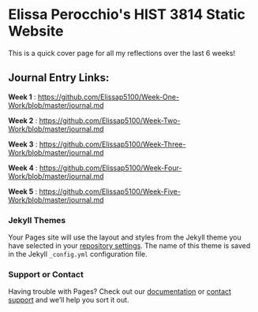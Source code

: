 # Elissa Perocchio's HIST 3814 Static Website

This is a quick cover page for all my reflections over the last 6 weeks!

## Journal Entry Links:

**Week 1** : https://github.com/Elissap5100/Week-One-Work/blob/master/journal.md

**Week 2** : https://github.com/Elissap5100/Week-Two-Work/blob/master/journal.md

**Week 3** : https://github.com/Elissap5100/Week-Three-Work/blob/master/journal.md

**Week 4** : https://github.com/Elissap5100/Week-Four-Work/blob/master/journal.md

**Week 5** : https://github.com/Elissap5100/Week-Five-Work/blob/master/journal.md



### Jekyll Themes

Your Pages site will use the layout and styles from the Jekyll theme you have selected in your [repository settings](https://github.com/Elissap5100/our-username.github.io/settings). The name of this theme is saved in the Jekyll `_config.yml` configuration file.

### Support or Contact

Having trouble with Pages? Check out our [documentation](https://help.github.com/categories/github-pages-basics/) or [contact support](https://github.com/contact) and we’ll help you sort it out.

